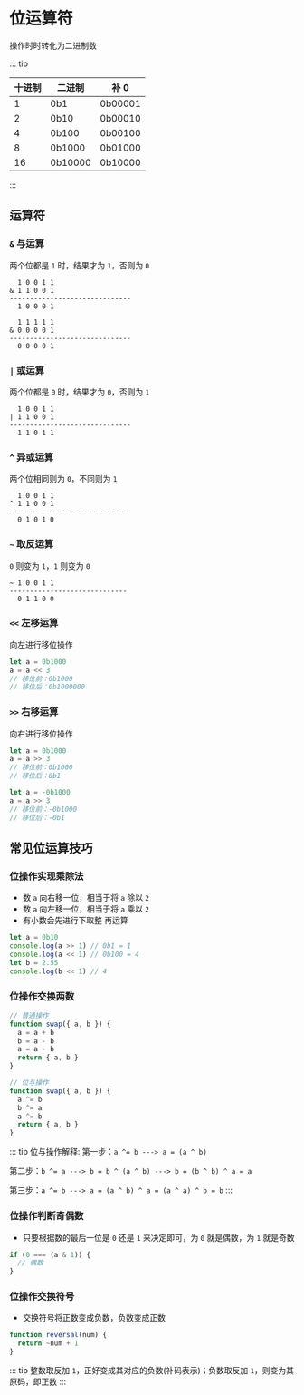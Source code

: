 # 位运算符

操作时时转化为二进制数

<!-- prettier-ignore-start -->
::: tip

| 十进制 | 二进制 | 补 0 |
| ------ | ------- | ------- |
| 1 | 0b1 | 0b00001 |
| 2 | 0b10 | 0b00010 |
| 4 | 0b100 | 0b00100 |
| 8 | 0b1000 | 0b01000 |
| 16 | 0b10000 | 0b10000 |

:::
<!-- prettier-ignore-end -->

## 运算符

### `&` 与运算

两个位都是 `1` 时，结果才为 `1`，否则为 `0`

```
  1 0 0 1 1
& 1 1 0 0 1
------------------------------
  1 0 0 0 1

  1 1 1 1 1
& 0 0 0 0 1
------------------------------
  0 0 0 0 1
```

### `|` 或运算

两个位都是 `0` 时，结果才为 `0`，否则为 `1`

```
  1 0 0 1 1
| 1 1 0 0 1
------------------------------
  1 1 0 1 1
```

### `^` 异或运算

两个位相同则为 `0`，不同则为 `1`

```
  1 0 0 1 1
^ 1 1 0 0 1
-----------------------------
  0 1 0 1 0
```

### `~` 取反运算

`0` 则变为 `1`，`1` 则变为 `0`

```
~ 1 0 0 1 1
-----------------------------
  0 1 1 0 0
```

### `<<` 左移运算

向左进行移位操作

```js
let a = 0b1000
a = a << 3
// 移位前：0b1000
// 移位后：0b1000000
```

### `>>` 右移运算

向右进行移位操作

```js
let a = 0b1000
a = a >> 3
// 移位前：0b1000
// 移位后：0b1

let a = -0b1000
a = a >> 3
// 移位前：-0b1000
// 移位后：-0b1
```

## 常见位运算技巧

### 位操作实现乘除法

- 数 `a` 向右移一位，相当于将 `a` 除以 `2`
- 数 `a` 向左移一位，相当于将 `a` 乘以 `2`
- 有小数会先进行下取整 再运算

```js
let a = 0b10
console.log(a >> 1) // 0b1 = 1
console.log(a << 1) // 0b100 = 4
let b = 2.55
console.log(b << 1) // 4
```

### 位操作交换两数

```js
// 普通操作
function swap({ a, b }) {
  a = a + b
  b = a - b
  a = a - b
  return { a, b }
}

// 位与操作
function swap({ a, b }) {
  a ^= b
  b ^= a
  a ^= b
  return { a, b }
}
```

<!-- prettier-ignore-start -->
::: tip 位与操作解释:
第一步：`a ^= b ---> a = (a ^ b)`

第二步：`b ^= a ---> b = b ^ (a ^ b) ---> b = (b ^ b) ^ a = a`

第三步：`a ^= b ---> a = (a ^ b) ^ a = (a ^ a) ^ b = b`
:::
<!-- prettier-ignore-end -->

### 位操作判断奇偶数

- 只要根据数的最后一位是 `0` 还是 `1` 来决定即可，为 `0` 就是偶数，为 `1` 就是奇数

```js
if (0 === (a & 1)) {
  // 偶数
}
```

### 位操作交换符号

- 交换符号将正数变成负数，负数变成正数

```js
function reversal(num) {
  return ~num + 1
}
```

<!-- prettier-ignore-start -->
::: tip
整数取反加 `1`，正好变成其对应的负数(补码表示)；负数取反加 `1`，则变为其原码，即正数
:::
<!-- prettier-ignore-end -->
